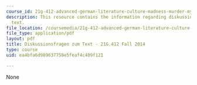 ```yaml
---
course_id: 21g-412-advanced-german-literature-culture-madness-murder-mysteries-fall-2014
description: This resource contains the information regarding diskussionsfragen zum
  text.
file_location: /coursemedia/21g-412-advanced-german-literature-culture-madness-murder-mysteries-fall-2014/ea4bfa6d989637759e5feaf4c409f121_MIT21G_412F14_Wo11-13_Fra.pdf
file_type: application/pdf
layout: pdf
title: Diskussionsfragen zum Text - 21G.412 Fall 2014
type: course
uid: ea4bfa6d989637759e5feaf4c409f121

---
```

None